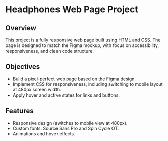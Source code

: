 ﻿# Headphones Web Page Project

## Overview
This project is a fully responsive web page built using HTML and CSS. The page is designed to match the Figma mockup, with focus on accessibility, responsiveness, and clean code structure.

## Objectives
- Build a pixel-perfect web page based on the Figma design.
- Implement CSS for responsiveness, including switching to mobile layout at 480px screen width.
- Apply hover and active states for links and buttons.

## Features
- Responsive design (switches to mobile view at 480px).
- Custom fonts: Source Sans Pro and Spin Cycle OT.
- Animations and hover effects.


